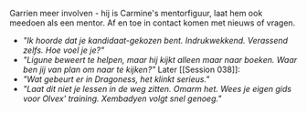 Garrien meer involven - hij is Carmine's mentorfiguur, laat hem ook meedoen als een mentor. Af en toe in contact komen met nieuws of vragen.
- *"Ik hoorde dat je kandidaat-gekozen bent. Indrukwekkend. Verassend zelfs. Hoe voel je je?"*
- *"Ligune beweert te helpen, maar hij kijkt alleen maar naar boeken. Waar ben jij van plan om naar te kijken?"*
Later [[Session 038]]:
- *"Wat gebeurt er in Dragoness, het klinkt serieus."*
- *"Laat dit niet je lessen in de weg zitten. Omarm het. Wees je eigen gids voor Olvex' training. Xembadyen volgt snel genoeg."*